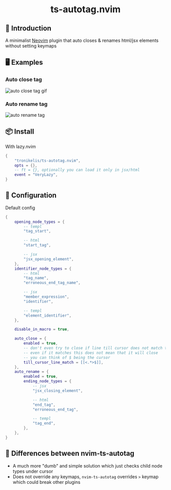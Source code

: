 <h1 align="center">
    ts-autotag.nvim
</h1>

## 📃 Introduction

A minimalist [Neovim](https://neovim.io/) plugin that auto closes & renames html/jsx elements without setting keymaps

## 🖥️ Examples

### Auto close tag

![auto close tag gif](https://github.com/user-attachments/assets/64654405-3748-4164-ae52-911d96c2637a)

### Auto rename tag

![auto rename tag](https://github.com/user-attachments/assets/f09eadf1-8440-45e6-b035-084fd97cc7a3)

## 📦 Install

With lazy.nvim

```lua
{
    "tronikelis/ts-autotag.nvim",
    opts = {},
    -- ft = {}, optionally you can load it only in jsx/html
    event = "VeryLazy",
}
```

## 🔧 Configuration

Default config

```lua
{
	opening_node_types = {
		-- templ
		"tag_start",

		-- html
		"start_tag",

		-- jsx
		"jsx_opening_element",
	},
	identifier_node_types = {
		-- html
		"tag_name",
		"erroneous_end_tag_name",

		-- jsx
		"member_expression",
		"identifier",

		-- templ
		"element_identifier",
	},

	disable_in_macro = true,

	auto_close = {
		enabled = true,
		-- don't even try to close if line till cursor does not match this pattern
		-- even if it matches this does not mean that it will close
		-- you can think of $ being the cursor
		till_cursor_line_match = [[<.*>$]],
	},
	auto_rename = {
		enabled = true,
		ending_node_types = {
			-- jsx
			"jsx_closing_element",

			-- html
			"end_tag",
			"erroneous_end_tag",

			-- templ
			"tag_end",
		},
	},
}
```

## 🤔 Differences between nvim-ts-autotag

- A much more "dumb" and simple solution which just checks child node types under cursor
- Does not override any keymaps, `nvim-ts-autotag` overrides `>` keymap which could break other plugins
